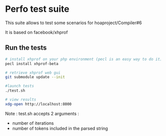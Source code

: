 # Perfo test suite

This suite allows to test some scenarios for hoaproject/Compiler#6

It is based on facebook/xhprof

## Run the tests

```bash
# install xhprof on your php environment (pecl is an easy way to do it)
pecl install xhprof-beta

# retrieve xhprof web gui
git submodule update --init

#launch tests
./test.sh

# view results
xdg-open http://localhost:8000
```

Note : test.sh accepts 2 arguments :

-   number of iterations
-   number of tokens included in the parsed string